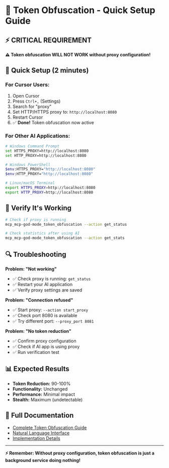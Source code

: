 # 🚨 Token Obfuscation - Quick Setup Guide

## ⚡ **CRITICAL REQUIREMENT**

**⚠️ Token obfuscation WILL NOT WORK without proxy configuration!**

## 🔧 **Quick Setup (2 minutes)**

### **For Cursor Users:**
1. Open Cursor
2. Press `Ctrl+,` (Settings)
3. Search for "proxy"
4. Set HTTP/HTTPS proxy to: `http://localhost:8080`
5. Restart Cursor
6. ✅ **Done!** Token obfuscation now active

### **For Other AI Applications:**
```bash
# Windows Command Prompt
set HTTPS_PROXY=http://localhost:8080
set HTTP_PROXY=http://localhost:8080

# Windows PowerShell
$env:HTTPS_PROXY="http://localhost:8080"
$env:HTTP_PROXY="http://localhost:8080"

# Linux/macOS Terminal
export HTTPS_PROXY=http://localhost:8080
export HTTP_PROXY=http://localhost:8080
```

## 🧪 **Verify It's Working**

```bash
# Check if proxy is running
mcp_mcp-god-mode_token_obfuscation --action get_status

# Check statistics after using AI
mcp_mcp-god-mode_token_obfuscation --action get_stats
```

## 🔍 **Troubleshooting**

**Problem: "Not working"**
- ✅ Check proxy is running: `get_status`
- ✅ Restart your AI application
- ✅ Verify proxy settings are saved

**Problem: "Connection refused"**
- ✅ Start proxy: `--action start_proxy`
- ✅ Check port 8080 is available
- ✅ Try different port: `--proxy_port 8081`

**Problem: "No token reduction"**
- ✅ Confirm proxy configuration
- ✅ Check if AI app is using proxy
- ✅ Run verification test

## 📊 **Expected Results**

- **Token Reduction:** 90-100%
- **Functionality:** Unchanged
- **Performance:** Minimal impact
- **Stealth:** Maximum (undetectable)

## 📖 **Full Documentation**

- [Complete Token Obfuscation Guide](TOKEN_OBFUSCATION_GUIDE.md)
- [Natural Language Interface](TOKEN_OBFUSCATION_NATURAL_LANGUAGE_GUIDE.md)
- [Implementation Details](TOKEN_OBFUSCATION_IMPLEMENTATION_SUMMARY.md)

---

**⚡ Remember: Without proxy configuration, token obfuscation is just a background service doing nothing!**
